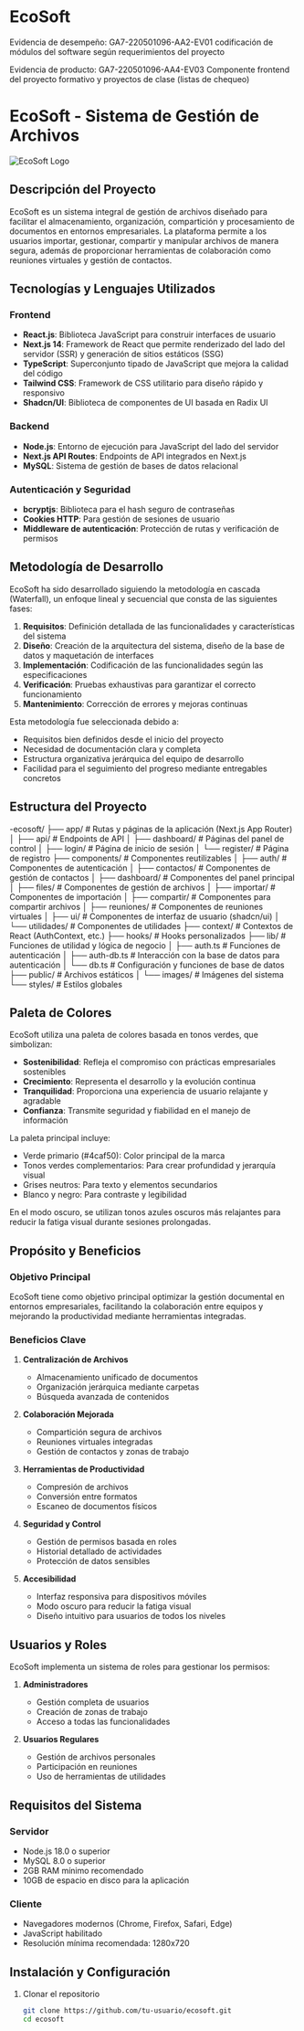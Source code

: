 # EcoSoft
Evidencia de desempeño: GA7-220501096-AA2-EV01 codificación de módulos del software según  requerimientos del proyecto

Evidencia de producto: GA7-220501096-AA4-EV03 Componente frontend del proyecto formativo y 
proyectos de clase (listas de chequeo)

# EcoSoft - Sistema de Gestión de Archivos

![EcoSoft Logo](public/images/logo.png)

## Descripción del Proyecto

EcoSoft es un sistema integral de gestión de archivos diseñado para facilitar el almacenamiento, organización, compartición y procesamiento de documentos en entornos empresariales. La plataforma permite a los usuarios importar, gestionar, compartir y manipular archivos de manera segura, además de proporcionar herramientas de colaboración como reuniones virtuales y gestión de contactos.

## Tecnologías y Lenguajes Utilizados

### Frontend
- **React.js**: Biblioteca JavaScript para construir interfaces de usuario
- **Next.js 14**: Framework de React que permite renderizado del lado del servidor (SSR) y generación de sitios estáticos (SSG)
- **TypeScript**: Superconjunto tipado de JavaScript que mejora la calidad del código
- **Tailwind CSS**: Framework de CSS utilitario para diseño rápido y responsivo
- **Shadcn/UI**: Biblioteca de componentes de UI basada en Radix UI

### Backend
- **Node.js**: Entorno de ejecución para JavaScript del lado del servidor
- **Next.js API Routes**: Endpoints de API integrados en Next.js
- **MySQL**: Sistema de gestión de bases de datos relacional

### Autenticación y Seguridad
- **bcryptjs**: Biblioteca para el hash seguro de contraseñas
- **Cookies HTTP**: Para gestión de sesiones de usuario
- **Middleware de autenticación**: Protección de rutas y verificación de permisos

## Metodología de Desarrollo

EcoSoft ha sido desarrollado siguiendo la metodología en cascada (Waterfall), un enfoque lineal y secuencial que consta de las siguientes fases:

1. **Requisitos**: Definición detallada de las funcionalidades y características del sistema
2. **Diseño**: Creación de la arquitectura del sistema, diseño de la base de datos y maquetación de interfaces
3. **Implementación**: Codificación de las funcionalidades según las especificaciones
4. **Verificación**: Pruebas exhaustivas para garantizar el correcto funcionamiento
5. **Mantenimiento**: Corrección de errores y mejoras continuas

Esta metodología fue seleccionada debido a:
- Requisitos bien definidos desde el inicio del proyecto
- Necesidad de documentación clara y completa
- Estructura organizativa jerárquica del equipo de desarrollo
- Facilidad para el seguimiento del progreso mediante entregables concretos

## Estructura del Proyecto

-ecosoft/
├── app/                    # Rutas y páginas de la aplicación (Next.js App Router)
│   ├── api/                # Endpoints de API
│   ├── dashboard/          # Páginas del panel de control
│   ├── login/              # Página de inicio de sesión
│   └── register/           # Página de registro
├── components/             # Componentes reutilizables
│   ├── auth/               # Componentes de autenticación
│   ├── contactos/          # Componentes de gestión de contactos
│   ├── dashboard/          # Componentes del panel principal
│   ├── files/              # Componentes de gestión de archivos
│   ├── importar/           # Componentes de importación
│   ├── compartir/          # Componentes para compartir archivos
│   ├── reuniones/          # Componentes de reuniones virtuales
│   ├── ui/                 # Componentes de interfaz de usuario (shadcn/ui)
│   └── utilidades/         # Componentes de utilidades
├── context/                # Contextos de React (AuthContext, etc.)
├── hooks/                  # Hooks personalizados
├── lib/                    # Funciones de utilidad y lógica de negocio
│   ├── auth.ts             # Funciones de autenticación
│   ├── auth-db.ts          # Interacción con la base de datos para autenticación
│   └── db.ts               # Configuración y funciones de base de datos
├── public/                 # Archivos estáticos
│   └── images/             # Imágenes del sistema
└── styles/                 # Estilos globales



## Paleta de Colores

EcoSoft utiliza una paleta de colores basada en tonos verdes, que simbolizan:

- **Sostenibilidad**: Refleja el compromiso con prácticas empresariales sostenibles
- **Crecimiento**: Representa el desarrollo y la evolución continua
- **Tranquilidad**: Proporciona una experiencia de usuario relajante y agradable
- **Confianza**: Transmite seguridad y fiabilidad en el manejo de información

La paleta principal incluye:
- Verde primario (#4caf50): Color principal de la marca
- Tonos verdes complementarios: Para crear profundidad y jerarquía visual
- Grises neutros: Para texto y elementos secundarios
- Blanco y negro: Para contraste y legibilidad

En el modo oscuro, se utilizan tonos azules oscuros más relajantes para reducir la fatiga visual durante sesiones prolongadas.

## Propósito y Beneficios

### Objetivo Principal
EcoSoft tiene como objetivo principal optimizar la gestión documental en entornos empresariales, facilitando la colaboración entre equipos y mejorando la productividad mediante herramientas integradas.

### Beneficios Clave

1. **Centralización de Archivos**
   - Almacenamiento unificado de documentos
   - Organización jerárquica mediante carpetas
   - Búsqueda avanzada de contenidos

2. **Colaboración Mejorada**
   - Compartición segura de archivos
   - Reuniones virtuales integradas
   - Gestión de contactos y zonas de trabajo

3. **Herramientas de Productividad**
   - Compresión de archivos
   - Conversión entre formatos
   - Escaneo de documentos físicos

4. **Seguridad y Control**
   - Gestión de permisos basada en roles
   - Historial detallado de actividades
   - Protección de datos sensibles

5. **Accesibilidad**
   - Interfaz responsiva para dispositivos móviles
   - Modo oscuro para reducir la fatiga visual
   - Diseño intuitivo para usuarios de todos los niveles

## Usuarios y Roles

EcoSoft implementa un sistema de roles para gestionar los permisos:

1. **Administradores**
   - Gestión completa de usuarios
   - Creación de zonas de trabajo
   - Acceso a todas las funcionalidades

2. **Usuarios Regulares**
   - Gestión de archivos personales
   - Participación en reuniones
   - Uso de herramientas de utilidades

## Requisitos del Sistema

### Servidor
- Node.js 18.0 o superior
- MySQL 8.0 o superior
- 2GB RAM mínimo recomendado
- 10GB de espacio en disco para la aplicación

### Cliente
- Navegadores modernos (Chrome, Firefox, Safari, Edge)
- JavaScript habilitado
- Resolución mínima recomendada: 1280x720

## Instalación y Configuración

1. Clonar el repositorio
   ```bash
   git clone https://github.com/tu-usuario/ecosoft.git
   cd ecosoft
